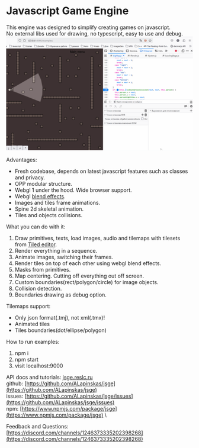 # Javascript Game Engine

This engine was designed to simplify creating games on javascript. \
No external libs used for drawing, no typescript, easy to use and debug.
![Alt text](Debug.gif?raw=true "Title")

Advantages:
* Fresh codebase, depends on latest javascript features such as classes and privacy. 
* OPP modular structure.
* Webgl 1 under the hood. Wide browser support.
* Webgl [blend effects](https://developer.mozilla.org/en-US/docs/Web/API/WebGLRenderingContext/blendFunc).
* Images and tiles frame animations.
* Spine 2d skeletal animation.
* Tiles and objects collisions.

What you can do with it:
1. Draw primitives, texts, load images, audio and tilemaps with tilesets from [Tiled editor](https://www.mapeditor.org).
2. Render everything in a sequence.
3. Animate images, switching their frames.
4. Render tiles on top of each other using webgl blend effects.
5. Masks from primitives.
6. Map centering. Cutting off everything out off screen.
7. Custom boundaries(rect/polygon/circle) for image objects.
8. Collision detection.
9. Boundaries drawing as debug option.

Tilemaps support:
* Only json format(.tmj), not xml(.tmx)!
* Animated tiles
* Tiles boundaries(dot/ellipse/polygon)

How to run examples:
1. npm i
2. npm start
3. visit localhost:9000

API docs and tutorials: [jsge.reslc.ru](https://jsge.reslc.ru) \
github: [https://github.com/ALapinskas/jsge](https://github.com/ALapinskas/jsge) \
issues: [https://github.com/ALapinskas/jsge/issues](https://github.com/ALapinskas/jsge/issues) \
npm: [https://www.npmjs.com/package/jsge](https://www.npmjs.com/package/jsge) \

Feedback and Questions: 
[https://discord.com/channels/1246373335202398268](https://discord.com/channels/1246373335202398268)